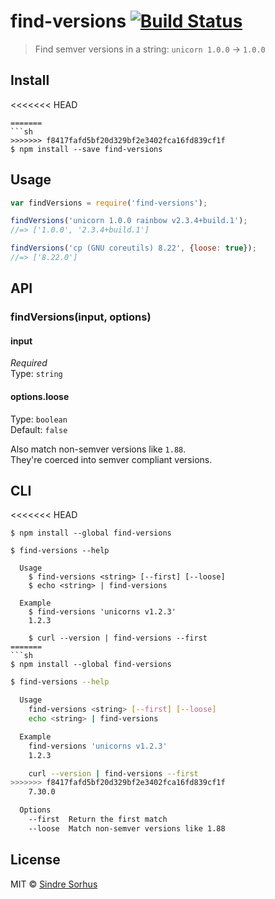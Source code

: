 # find-versions [![Build Status](https://travis-ci.org/sindresorhus/find-versions.svg?branch=master)](https://travis-ci.org/sindresorhus/find-versions)

> Find semver versions in a string: `unicorn 1.0.0` → `1.0.0`


## Install

<<<<<<< HEAD
```
=======
```sh
>>>>>>> f8417fafd5bf20d329bf2e3402fca16fd839cf1f
$ npm install --save find-versions
```


## Usage

```js
var findVersions = require('find-versions');

findVersions('unicorn 1.0.0 rainbow v2.3.4+build.1');
//=> ['1.0.0', '2.3.4+build.1']

findVersions('cp (GNU coreutils) 8.22', {loose: true});
//=> ['8.22.0']
```


## API

### findVersions(input, options)

#### input

*Required*  
Type: `string`

#### options.loose

Type: `boolean`  
Default: `false`

Also match non-semver versions like `1.88`.  
They're coerced into semver compliant versions.


## CLI

<<<<<<< HEAD
```
$ npm install --global find-versions
```

```
$ find-versions --help

  Usage
    $ find-versions <string> [--first] [--loose]
    $ echo <string> | find-versions

  Example
    $ find-versions 'unicorns v1.2.3'
    1.2.3

    $ curl --version | find-versions --first
=======
```sh
$ npm install --global find-versions
```

```sh
$ find-versions --help

  Usage
    find-versions <string> [--first] [--loose]
    echo <string> | find-versions

  Example
    find-versions 'unicorns v1.2.3'
    1.2.3

    curl --version | find-versions --first
>>>>>>> f8417fafd5bf20d329bf2e3402fca16fd839cf1f
    7.30.0

  Options
    --first  Return the first match
    --loose  Match non-semver versions like 1.88
```


## License

MIT © [Sindre Sorhus](http://sindresorhus.com)
